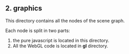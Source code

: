 ## 2. graphics

This directory contains all the nodes of the scene graph. 

Each node is split in two parts: 
1. the pure javascript is located in this directory. 
2. All the WebGL code is located in **gl** directory.


